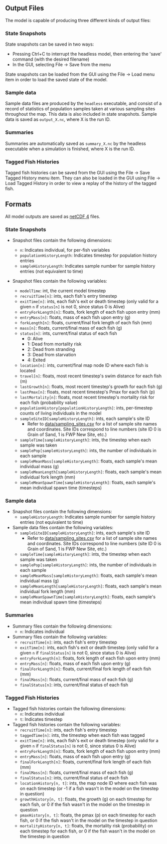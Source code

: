 
## Output Files

The model is capable of producing three different kinds of output files:

### State Snapshots

State snapshots can be saved in two ways:

- Pressing Ctrl+C to interrupt the headless model, then entering the 'save' command (with the desired filename)
- In the GUI, selecting File -> Save from the menu

State snapshots can be loaded from the GUI using the File -> Load menu item in order to load the saved state of the model.

### Sample data

Sample data files are produced by the `headless` executable, and consist of a record of statistics of population samples taken
at various sampling sites throughout the map. This data is also included in state snapshots.
Sample data is saved as `output_X.nc`, where X is the run ID.

### Summaries

Summaries are automatically saved as `summary_X.nc` by the headless executable when a simulation is finished, where X is the run ID.

### Tagged Fish Histories

Tagged fish histories can be saved from the GUI using the File -> Save Tagged History menu item. They can also be loaded in the GUI using File -> Load Tagged History in order to view a replay of the history of the tagged fish.

## Formats

All model outputs are saved as [netCDF 4](https://www.unidata.ucar.edu/software/netcdf/) files.

### State Snapshots

- Snapshot files contain the following dimensions:
    - `n`: Indicates individual, for per-fish variables
    - `populationHistoryLength`: Indicates timestep for population history entries
    - `sampleHistoryLength`: Indicates sample number for sample history entries (not equivalent to time)

- Snapshot files contain the following variables:
    - `modelTime`: int, the current model timestep
    - `recruitTime[n]`: ints, each fish's entry timestep
    - `exitTime[n]`: ints, each fish's exit or death timestep (only valid for a given `n` if `status[n]` is not 0, since status 0 is Alive)
    - `entryForkLength[n]`: floats, fork length of each fish upon entry (mm)
    - `entryMass[n]`: floats, mass of each fish upon entry (g)
    - `forkLength[n]`: floats, current/final fork length of each fish (mm)
    - `mass[n]`: floats, current/final mass of each fish (g)
    - `status[n]`: ints, current/final status of each fish
        - 0: Alive
        - 1: Dead from mortality risk
        - 2: Dead from stranding
        - 3: Dead from starvation
        - 4: Exited
    - `location[n]`: ints, current/final map node ID where each fish is located
    - `travel[n]`: floats, most recent timestep's swim distance for each fish (m)
    - `lastGrowth[n]`: floats, most recent timestep's growth for each fish (g)
    - `lastPmax[n]`: floats, most recent timestep's Pmax for each fish (p)
    - `lastMortality[n]`: floats, most recent timestep's mortality risk for each fish (probability value)
    - `populationHistory[populationHistoryLength]`: ints, per-timestep counts of living individuals in the model
    - `sampleSiteID[sampleHistoryLength]`: ints, each sample's site ID
        - Refer to [data/sampling_sites.csv](data/sampling_sites.csv) for a list of sample site names and coordinates. Site IDs correspond to line numbers (site ID 0 is Grain of Sand, 1 is FWP New Site, etc.)
    - `sampleTime[sampleHistoryLength]`: ints, the timestep when each sample was taken
    - `samplePop[sampleHistoryLength]`: ints, the number of individuals in each sample
    - `sampleMeanMass[sampleHistoryLength]`: floats, each sample's mean individual mass (g)
    - `sampleMeanLength[sampleHistoryLength]`: floats, each sample's mean individual fork length (mm)
    - `sampleMeanSpawnTime[sampleHistoryLength]`: floats, each sample's mean individual spawn time (timesteps)

### Sample data

- Snapshot files contain the following dimensions:
    - `sampleHistoryLength`: Indicates sample number for sample history entries (not equivalent to time)
- Sample data files contain the following variables:
    - `sampleSiteID[sampleHistoryLength]`: ints, each sample's site ID
        - Refer to [data/sampling_sites.csv](data/sampling_sites.csv) for a list of sample site names and coordinates. Site IDs correspond to line numbers (site ID 0 is Grain of Sand, 1 is FWP New Site, etc.)
    - `sampleTime[sampleHistoryLength]`: ints, the timestep when each sample was taken
    - `samplePop[sampleHistoryLength]`: ints, the number of individuals in each sample
    - `sampleMeanMass[sampleHistoryLength]`: floats, each sample's mean individual mass (g)
    - `sampleMeanLength[sampleHistoryLength]`: floats, each sample's mean individual fork length (mm)
    - `sampleMeanSpawnTime[sampleHistoryLength]`: floats, each sample's mean individual spawn time (timesteps)

### Summaries

- Summary files contain the following dimensions:
    - `n`: Indicates individual
- Summary files contain the following variables:
    - `recruitTime[n]`: ints, each fish's entry timestep
    - `exitTime[n]`: ints, each fish's exit or death timestep (only valid for a given `n` if `finalStatus[n]` is not 0, since status 0 is Alive)
    - `entryForkLength[n]`: floats, fork length of each fish upon entry (mm)
    - `entryMass[n]`: floats, mass of each fish upon entry (g)
    - `finalForkLength[n]`: floats, current/final fork length of each fish (mm)
    - `finalMass[n]`: floats, current/final mass of each fish (g)
    - `finalStatus[n]`: ints, current/final status of each fish

### Tagged Fish Histories

- Tagged fish histories contain the following dimensions:
    - `n`: Indicates individual
    - `t`: Indicates timestep
- Tagged fish histories contain the following variables:
    - `recruitTime[n]`: ints, each fish's entry timestep
    - `taggedTime[n]`: ints, the timestep when each fish was tagged
    - `exitTime[n]`: ints, each fish's exit or death timestep (only valid for a given `n` if `finalStatus[n]` is not 0, since status 0 is Alive)
    - `entryForkLength[n]`: floats, fork length of each fish upon entry (mm)
    - `entryMass[n]`: floats, mass of each fish upon entry (g)
    - `finalForkLength[n]`: floats, current/final fork length of each fish (mm)
    - `finalMass[n]`: floats, current/final mass of each fish (g)
    - `finalStatus[n]`: ints, current/final status of each fish
    - `locationHistory[n, t]`: ints, the map node ID where each fish was on each timestep (or -1 if a fish wasn't in the model on the timestep in question)
    - `growthHistory[n, t]`: floats, the growth (g) on each timestep for each fish, or 0 if the fish wasn't in the model on the timestep in question
    - `pmaxHistory[n, t]`: floats, the pmax (p) on each timestep for each fish, or 0 if the fish wasn't in the model on the timestep in question
    - `mortalityHistory[n, t]`: floats, the mortality risk (probability) on each timestep for each fish, or 0 if the fish wasn't in the model on the timestep in question

